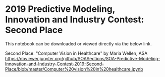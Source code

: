 # 2019 Predictive Modeling, Innovation and Industry Contest: Second Place

This notebook can be downloaded or viewed directly via the below link.

Second Place: "Computer Vision in Healthcare" by Maria Wellen, ASA 
https://nbviewer.jupyter.org/github/SOASections/SOA-Predictive-Modeling-Innovation-and-Industry-Contest-2019-Second-Place/blob/master/Computer%20vision%20in%20healthcare.ipynb
